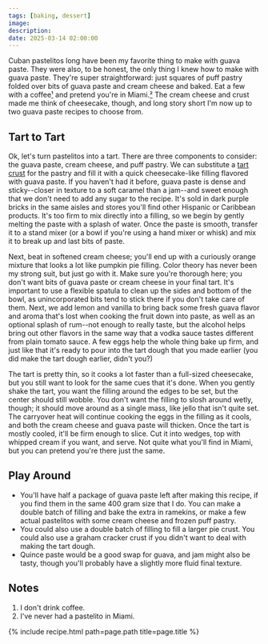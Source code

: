 ```yaml
---
tags: [baking, dessert]
image:
description:
date: 2025-03-14 02:00:00
---
```


Cuban pastelitos long have been my favorite thing to make with guava paste. They were also, to be honest, the only thing I knew how to make with guava paste. They're super straightforward: just squares of puff pastry folded over bits of guava paste and cream cheese and baked. Eat a few with a coffee[¹](#notes) and pretend you're in Miami.[²](#notes) The cream cheese and crust made me think of cheesecake, though, and long story short I'm now up to two guava paste recipes to choose from. 

## Tart to Tart

Ok, let's turn pastelitos into a tart. There are three components to consider: the guava paste, cream cheese, and puff pastry. We can substitute a [tart crust](/_site/recipes/tart-dough.html) for the pastry and fill it with a quick cheesecake-like filling flavored with guava paste. If you haven't had it before, guava paste is dense and sticky--closer in texture to a soft caramel than a jam--and sweet enough that we don't need to add any sugar to the recipe. It's sold in dark purple bricks in the same aisles and stores you'll find other Hispanic or Caribbean products. It's too firm to mix directly into a filling, so we begin by gently melting the paste with a splash of water. Once the paste is smooth, transfer it to a stand mixer (or a bowl if you're using a hand mixer or whisk) and mix it to break up and last bits of paste.

Next, beat in softened cream cheese; you'll end up with a curiously orange mixture that looks a lot like pumpkin pie filling. Color theory has never been my strong suit, but just go with it. Make sure you're thorough here; you don't want bits of guava paste or cream cheese in your final tart. It's important to use a flexible spatula to clean up the sides and bottom of the bowl, as unincorporated bits tend to stick there if you don't take care of them. Next, we add lemon and vanilla to bring back some fresh guava flavor and aroma that's lost when cooking the fruit down into paste, as well as an optional splash of rum--not enough to really taste, but the alcohol helps bring out other flavors in the same way that a vodka sauce tastes different from plain tomato sauce. A few eggs help the whole thing bake up firm, and just like that it's ready to pour into the tart dough that you made earlier (you did make the tart dough earlier, didn't you?)

The tart is pretty thin, so it cooks a lot faster than a full-sized cheesecake, but you still want to look for the same cues that it's done. When you gently shake the tart, you want the filling around the edges to be set, but the center should still wobble. You don't want the filling to slosh around wetly, though; it should move around as a single mass, like jello that isn't quite set. The carryover heat will continue cooking the eggs in the filling as it cools, and both the cream cheese and guava paste will thicken. Once the tart is mostly cooled, it'll be firm enough to slice. Cut it into wedges, top with whipped cream if you want, and serve. Not quite what you'll find in Miami, but you can pretend you're there just the same.

## Play Around

- You'll have half a package of guava paste left after making this recipe, if you find them in the same 400 gram size that I do. You can make a double batch of filling and bake the extra in ramekins, or make a few actual pastelitos with some cream cheese and frozen puff pastry.
- You could also use a double batch of filling to fill a larger pie crust. You could also use a graham cracker crust if you didn't want to deal with making the tart dough.
- Quince paste would be a good swap for guava, and jam might also be tasty, though you'll probably have a slightly more fluid final texture.

## Notes

1. I don't drink coffee.
2. I've never had a pastelito in Miami.

{% include recipe.html path=page.path title=page.title %}
